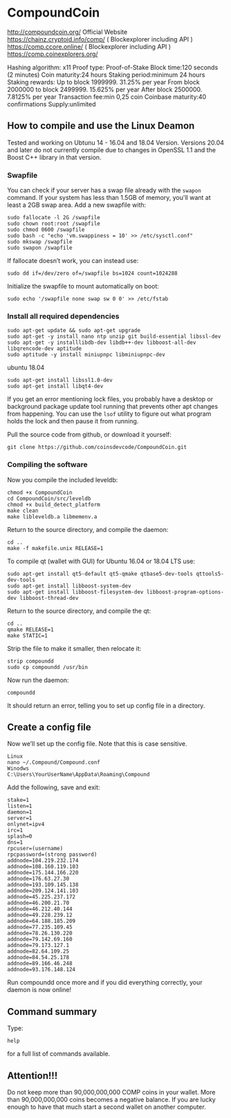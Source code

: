 
# CompoundCoin


http://compoundcoin.org/            Official Website 
https://chainz.cryptoid.info/comp/  ( Blockexplorer including API )
https://comp.ccore.online/          ( Blockexplorer including API )
https://comp.coinexplorers.org/     

Hashing algorithm: x11
Proof type: Proof-of-Stake
Block time:120 seconds (2 minutes)
Coin maturity:24 hours
Staking period:minimum 24 hours
Staking rewards:
Up to block 1999999. 31.25% per year
From block 2000000 to block 2499999. 15.625% per year
After block 2500000. 7.8125% per year
Transaction fee:min 0,25 coin
Coinbase maturity:40 confirmations
Supply:unlimited


## How to compile and use the Linux Deamon
Tested and working on Ubtunu 14 - 16.04 and 18.04 Version.
Versions 20.04 and later do not currently compile due to changes in OpenSSL 1.1
and the Boost C++ library in that version.

### Swapfile

You can check if your server has a swap file already with the ```swapon``` command.  If your system has less than 1.5GB of memory, you'll want at least a 2GB swap area.  Add a new swapfile with:
```
sudo fallocate -l 2G /swapfile
sudo chown root:root /swapfile
sudo chmod 0600 /swapfile
sudo bash -c "echo 'vm.swappiness = 10' >> /etc/sysctl.conf"
sudo mkswap /swapfile
sudo swapon /swapfile
```
If fallocate doesn’t work, you can instead use:
```
sudo dd if=/dev/zero of=/swapfile bs=1024 count=1024288
```
Initialize the swapfile to mount automatically on boot:
```
sudo echo '/swapfile none swap sw 0 0' >> /etc/fstab
```

### Install all required dependencies

```
sudo apt-get update && sudo apt-get upgrade
sudo apt-get -y install nano ntp unzip git build-essential libssl-dev
sudo apt-get -y installlibdb-dev libdb++-dev libboost-all-dev libqrencode-dev aptitude
sudo aptitude -y install miniupnpc libminiupnpc-dev
```
ubuntu 18.04
```
sudo apt-get install libssl1.0-dev
sudo apt-get install libqt4-dev
```

If you get an error mentioning lock files, you probably have a desktop or background package update tool running that prevents other apt changes from happening.  You can use the ```lsof``` utility to figure out what program holds the lock and then pause it from running.

Pull the source code from github, or download it yourself:
```
git clone https://github.com/coinsdevcode/CompoundCoin.git
```

### Compiling the software

Now you compile the included leveldb:
```
chmod +x CompoundCoin
cd CompoundCoin/src/leveldb
chmod +x build_detect_platform
make clean
make libleveldb.a libmemenv.a
```
Return to the source directory, and compile the daemon:
```
cd ..
make -f makefile.unix RELEASE=1
```
To compile qt (wallet with GUI) for Ubuntu 16.04 or 18.04 LTS use:
```
sudo apt-get install qt5-default qt5-qmake qtbase5-dev-tools qttools5-dev-tools
sudo apt-get install libboost-system-dev
sudo apt-get install libboost-filesystem-dev libboost-program-options-dev libboost-thread-dev
```
Return to the source directory, and compile the qt:
```
cd ..
qmake RELEASE=1
make STATIC=1
```
Strip the file to make it smaller, then relocate it:
```
strip compoundd
sudo cp compoundd /usr/bin
```
Now run the daemon:
```
compoundd
```
It should return an error, telling you to set up config file in a directory. 

## Create a config file

Now we’ll set up the config file. Note that this is case sensitive.
```
Linux
nano ~/.Compound/Compound.conf
Winodws
C:\Users\YourUserName\AppData\Roaming\Compound
```
Add the following, save and exit:
```
stake=1
listen=1
daemon=1
server=1
onlynet=ipv4
irc=1
splash=0
dns=1
rpcuser=(username)
rpcpassword=(strong password)
addnode=104.219.232.174
addnode=108.160.119.103
addnode=175.144.166.220
addnode=176.63.27.30
addnode=193.109.145.138
addnode=209.124.141.103
addnode=45.225.237.172
addnode=46.200.21.70
addnode=46.212.40.144
addnode=49.228.239.12
addnode=64.188.185.209
addnode=77.235.109.45
addnode=78.26.130.220
addnode=79.142.69.160
addnode=79.173.127.1
addnode=82.64.109.25
addnode=84.54.25.178
addnode=89.166.46.248
addnode=93.176.148.124
```
Run compoundd once more and if you did everything correctly, your daemon is now online! 
## Command summary
Type:
```
help
```
for a full list of commands available.
## Attention!!!
Do not keep more than 90,000,000,000 COMP coins in your wallet.
More than 90,000,000,000 coins becomes a negative balance.
If you are lucky enough to have that much start a second wallet on another computer.

